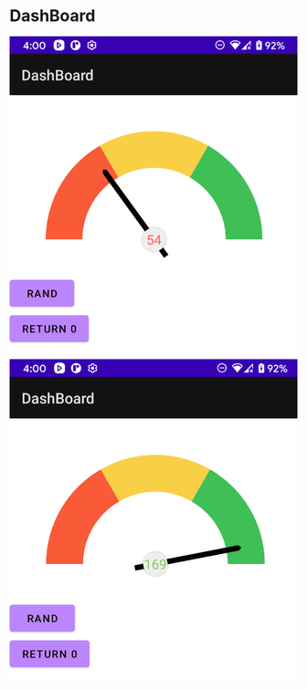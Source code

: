 # DashBoard


![alt tag](https://github.com/rhodonite/DashBoard/blob/master/ScreenShot/Screenshot_20211216-160033.png)        
![alt tag](https://github.com/rhodonite/DashBoard/blob/master/ScreenShot/Screenshot_20211216-160042.png)  

